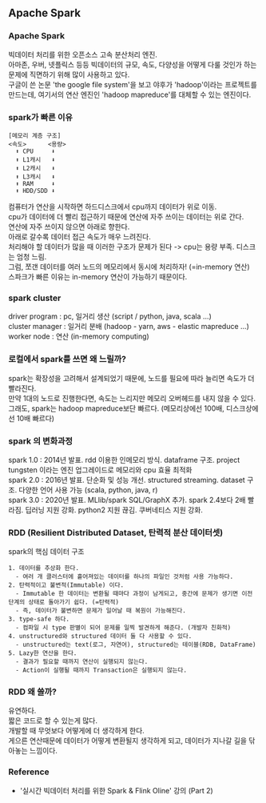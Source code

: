 ## Apache Spark

### Apache Spark
빅데이터 처리를 위한 오픈소스 고속 분산처리 엔진.  
아마존, 우버, 넷플릭스 등등 빅데이터의 규모, 속도, 다양성을 어떻게 다룰 것인가 하는 문제에 직면하기 위해 많이 사용하고 있다.   
구글이 쓴 논문 'the google file system'을 보고 야후가 'hadoop'이라는 프로젝트를 만드는데, 여기서의 연산 엔진인 'hadoop mapreduce'를 대체할 수 있는 엔진이다.

### spark가 빠른 이유
```
[메모리 계층 구조]
<속도>      <용량>
  ⬆️ CPU     ⬇️
  ⬆️ L1캐시   ⬇️
  ⬆️ L2캐시   ⬇️
  ⬆️ L3캐시   ⬇️
  ⬆️ RAM     ⬇️
  ⬆️ HDD/SDD ⬇️
```
컴퓨터가 연산을 시작하면 하드디스크에서 cpu까지 데이터가 위로 이동.   
cpu가 데이터에 더 빨리 접근하기 때문에 연산에 자주 쓰이는 데이터는 위로 간다.   
연산에 자주 쓰이지 않으면 아래로 향한다.   
아래로 갈수록 데이터 접근 속도가 매우 느려진다.   
처리해야 할 데이터가 많을 때 이러한 구조가 문제가 된다 -> cpu는 용량 부족. 디스크는 엄청 느림.   
그럼, 쪼갠 데이터를 여러 노드의 메모리에서 동시에 처리하자! (=in-memory 연산)   
스파크가 빠른 이유는 in-memory 연산이 가능하기 때문이다.   

### spark cluster
driver program : pc, 일거리 생산 (script / python, java, scala ...)   
cluster manager : 일거리 분배 (hadoop - yarn, aws - elastic mapreduce ...)   
worker node : 연산 (in-memory computing)   

### 로컬에서 spark를 쓰면 왜 느릴까?
spark는 확장성을 고려해서 설계되었기 때문에, 노드를 필요에 따라 늘리면 속도가 더 빨라진다.   
만약 1대의 노드로 진행한다면, 속도는 느리지만 메모리 오버헤드를 내지 않을 수 있다.   
그래도, spark는 hadoop mapreduce보단 빠르다. (메모리상에선 100배, 디스크상에선 10배 빠르다)   

### spark 의 변화과정
spark 1.0 : 2014년 발표. rdd 이용한 인메모리 방식. dataframe 구조. project tungsten 이라는 엔진 업그레이드로 메모리와 cpu 효율 최적화   
spark 2.0 : 2016년 발표. 단순화 및 성능 개선. structured streaming. dataset 구조. 다양한 언어 사용 가능 (scala, python, java, r)   
spark 3.0 : 2020년 발표. MLlib/spark SQL/GraphX 추가. spark 2.4보다 2배 빨라짐. 딥러닝 지원 강화. python2 지원 끊김. 쿠버네티스 지원 강화.

### RDD (Resilient Distributed Dataset, 탄력적 분산 데이터셋)
spark의 핵심 데이터 구조
```
1. 데이터를 추상화 한다.
  - 여러 개 클러스터에 흩어져있는 데이터를 하나의 파일인 것처럼 사용 가능하다.
2. 탄력적이고 불변적(Immutable) 이다.
  - Immutable 한 데이터는 변환될 때마다 과정이 남게되고, 중간에 문제가 생기면 이전 단계의 상태로 돌아가기 쉽다. (=탄력적)
  - 즉, 데이터가 불변하면 문제가 일어날 때 복원이 가능해진다. 
3. type-safe 하다.
  - 컴파일 시 type 판별이 되어 문제를 일찍 발견하게 해준다. (개발자 친화적)
4. unstructured와 structured 데이터 둘 다 사용할 수 있다.
  - unstructured는 text(로그, 자연어), structured는 테이블(RDB, DataFrame)
5. Lazy한 연산을 한다.
  - 결과가 필요할 때까지 연산이 실행되지 않는다.
  - Action이 실행될 때까지 Transaction은 실행되지 않는다.
```

### RDD 왜 쓸까?
유연하다.   
짧은 코드로 할 수 있는게 많다.   
개발할 때 무엇보다 어떻게에 더 생각하게 한다.   
게으른 연산때문에 데이터가 어떻게 변환될지 생각하게 되고, 데이터가 지나갈 길을 닦아놓는 느낌이다.

### Reference
- '실시간 빅데이터 처리를 위한 Spark & Flink Oline' 강의 (Part 2)
